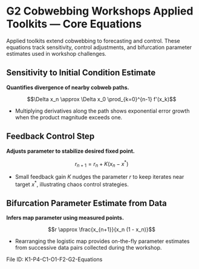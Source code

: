 # G2 Cobwebbing Workshops Applied Toolkits — Core Equations

Applied toolkits extend cobwebbing to forecasting and control. These equations track sensitivity, control adjustments, and bifurcation parameter estimates used in workshop challenges.

## Sensitivity to Initial Condition Estimate
**Quantifies divergence of nearby cobweb paths.**

$$\Delta x_n \approx \Delta x_0 \prod_{k=0}^{n-1} f'(x_k)$$

- Multiplying derivatives along the path shows exponential error growth when the product magnitude exceeds one.

## Feedback Control Step
**Adjusts parameter to stabilize desired fixed point.**

$$r_{n+1} = r_n + K(x_n - x^*)$$

- Small feedback gain $K$ nudges the parameter $r$ to keep iterates near target $x^*$, illustrating chaos control strategies.

## Bifurcation Parameter Estimate from Data
**Infers map parameter using measured points.**

$$r \approx \frac{x_{n+1}}{x_n (1 - x_n)}$$

- Rearranging the logistic map provides on-the-fly parameter estimates from successive data pairs collected during the workshop.

File ID: K1-P4-C1-O1-F2-G2-Equations
